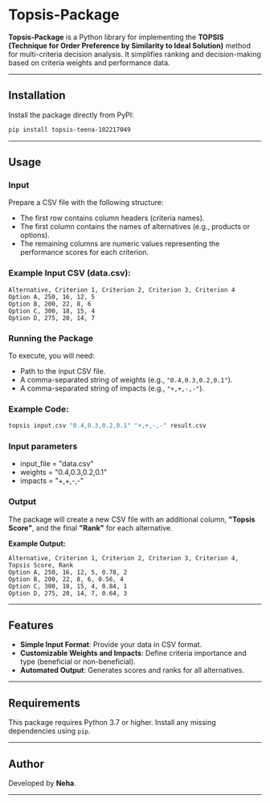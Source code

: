 # Topsis-Package

**Topsis-Package** is a Python library for implementing the **TOPSIS (Technique for Order Preference by Similarity to Ideal Solution)** method for multi-criteria decision analysis. It simplifies ranking and decision-making based on criteria weights and performance data.

---

## Installation

Install the package directly from PyPI:

```bash
pip install topsis-teena-102217049
```

---

## Usage

### Input

Prepare a CSV file with the following structure:

- The first row contains column headers (criteria names).
- The first column contains the names of alternatives (e.g., products or options).
- The remaining columns are numeric values representing the performance scores for each criterion.

### Example Input CSV (data.csv):

```csv
Alternative, Criterion 1, Criterion 2, Criterion 3, Criterion 4
Option A, 250, 16, 12, 5
Option B, 200, 22, 8, 6
Option C, 300, 18, 15, 4
Option D, 275, 20, 14, 7
```

### Running the Package

To execute, you will need:

- Path to the input CSV file.
- A comma-separated string of weights (e.g., `"0.4,0.3,0.2,0.1"`).
- A comma-separated string of impacts (e.g., `"+,+,-,-"`).

### Example Code:

```bash
topsis input.csv "0.4,0.3,0.2,0.1" "+,+,-,-" result.csv
```

### Input parameters

- input_file = "data.csv"
- weights = "0.4,0.3,0.2,0.1"
- impacts = "+,+,-,-"

### Output

The package will create a new CSV file with an additional column, **"Topsis Score"**, and the final **"Rank"** for each alternative.

**Example Output:**

```csv
Alternative, Criterion 1, Criterion 2, Criterion 3, Criterion 4, Topsis Score, Rank
Option A, 250, 16, 12, 5, 0.78, 2
Option B, 200, 22, 8, 6, 0.56, 4
Option C, 300, 18, 15, 4, 0.84, 1
Option D, 275, 20, 14, 7, 0.64, 3
```

---

## Features

- **Simple Input Format**: Provide your data in CSV format.
- **Customizable Weights and Impacts**: Define criteria importance and type (beneficial or non-beneficial).
- **Automated Output**: Generates scores and ranks for all alternatives.

---

## Requirements

This package requires Python 3.7 or higher. Install any missing dependencies using `pip`.

---

## Author

Developed by **Neha**.

---
